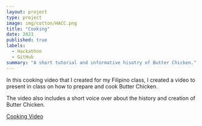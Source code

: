 ```yaml
---
layout: project
type: project
image: img/cotton/HACC.png
title: "Cooking"
date: 2023
published: true
labels:
  - Hackathon
  - GitHub
summary: "A short tutorial and informative hisotry of Butter Chicken."
---
```


In this cooking video that I created for my Filipino class, I created a video to present in class on how to prepare and cook Butter Chicken.

The video also includes a short voice over about the history and creation of Butter Chicken.

<a href="https://drive.google.com/file/d/1oqJjkIenbRRcTnc6CLv9um_DX4_W98uj/view?usp=drive_link">Cooking Video</a>
